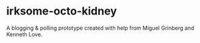 irksome-octo-kidney
=========

A blogging & polling prototype created with help from Miguel Grinberg and Kenneth Love.
